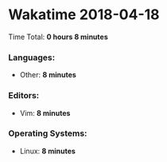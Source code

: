 # Wakatime 2018-04-18

Time Total: **0 hours 8 minutes**

### Languages:
- Other: **8 minutes** 

### Editors:
- Vim: **8 minutes** 

### Operating Systems:
- Linux: **8 minutes** 

